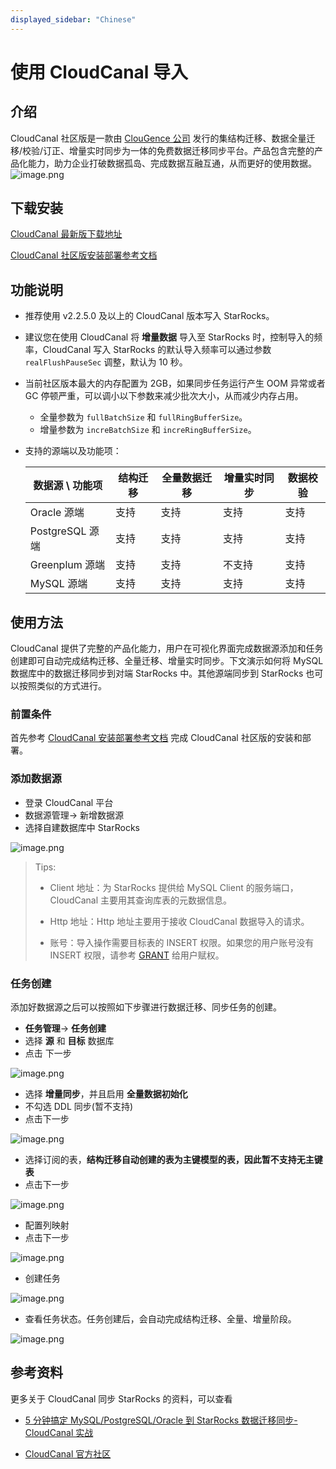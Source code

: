 ```yaml
---
displayed_sidebar: "Chinese"
---
```


# 使用 CloudCanal 导入

## 介绍

CloudCanal 社区版是一款由 [ClouGence 公司](https://www.clougence.com) 发行的集结构迁移、数据全量迁移/校验/订正、增量实时同步为一体的免费数据迁移同步平台。产品包含完整的产品化能力，助力企业打破数据孤岛、完成数据互融互通，从而更好的使用数据。
![image.png](../../assets/3.11-1.png)

## 下载安装

[CloudCanal 最新版下载地址](https://clougence.com)

[CloudCanal 社区版安装部署参考文档](https://doc-cloudcanal.clougence.com/operation/install_linux)

## 功能说明

- 推荐使用 v2.2.5.0 及以上的 CloudCanal 版本写入 StarRocks。
- 建议您在使用 CloudCanal 将 **增量数据** 导入至 StarRocks 时，控制导入的频率，CloudCanal 写入 StarRocks 的默认导入频率可以通过参数 `realFlushPauseSec` 调整，默认为 10 秒。
- 当前社区版本最大的内存配置为 2GB，如果同步任务运行产生 OOM 异常或者 GC 停顿严重，可以调小以下参数来减少批次大小，从而减少内存占用。
  - 全量参数为 `fullBatchSize` 和 `fullRingBufferSize`。
  - 增量参数为 `increBatchSize` 和 `increRingBufferSize`。
- 支持的源端以及功能项：
  
  | 数据源 \ 功能项 | 结构迁移 | 全量数据迁移 | 增量实时同步 | 数据校验 |
  | --- | --- | --- | --- | --- |
  | Oracle 源端 | 支持 | 支持 | 支持 | 支持 |
  | PostgreSQL 源端 | 支持 | 支持 | 支持 | 支持 |
  | Greenplum 源端 | 支持 | 支持 | 不支持 | 支持 |
  | MySQL 源端 | 支持 | 支持 | 支持 | 支持 |
  
## 使用方法

CloudCanal 提供了完整的产品化能力，用户在可视化界面完成数据源添加和任务创建即可自动完成结构迁移、全量迁移、增量实时同步。下文演示如何将 MySQL 数据库中的数据迁移同步到对端 StarRocks 中。其他源端同步到 StarRocks 也可以按照类似的方式进行。

### 前置条件

首先参考 [CloudCanal 安装部署参考文档](https://www.askcug.com/topic/75) 完成 CloudCanal 社区版的安装和部署。

### 添加数据源

- 登录 CloudCanal 平台
- 数据源管理-> 新增数据源
- 选择自建数据库中 StarRocks

![image.png](../../assets/3.11-2.png)

> Tips:
>
> - Client 地址：为 StarRocks 提供给 MySQL Client 的服务端口，CloudCanal 主要用其查询库表的元数据信息。
>
> - Http 地址：Http 地址主要用于接收 CloudCanal 数据导入的请求。
>
> - 账号：导入操作需要目标表的 INSERT 权限。如果您的用户账号没有 INSERT 权限，请参考 [GRANT](../../sql-reference/sql-statements/account-management/GRANT.md) 给用户赋权。

### 任务创建

添加好数据源之后可以按照如下步骤进行数据迁移、同步任务的创建。

- **任务管理**-> **任务创建**
- 选择 **源** 和 **目标** 数据库
- 点击 下一步

![image.png](../../assets/3.11-3.png)

- 选择 **增量同步**，并且启用 **全量数据初始化**
- 不勾选 DDL 同步(暂不支持)
- 点击下一步

![image.png](../../assets/3.11-4.png)

- 选择订阅的表，**结构迁移自动创建的表为主键模型的表，因此暂不支持无主键表**
- 点击下一步

![image.png](../../assets/3.11-5.png)

- 配置列映射
- 点击下一步

![image.png](../../assets/3.11-6.png)

- 创建任务

![image.png](../../assets/3.11-7.png)

- 查看任务状态。任务创建后，会自动完成结构迁移、全量、增量阶段。

![image.png](../../assets/3.11-8.png)

## 参考资料

更多关于 CloudCanal 同步 StarRocks 的资料，可以查看

- [5 分钟搞定 MySQL/PostgreSQL/Oracle 到 StarRocks 数据迁移同步-CloudCanal 实战](https://www.askcug.com/topic/262)

- [CloudCanal 官方社区](https://www.askcug.com/)
